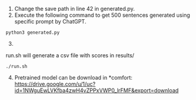 1. Change the save path in line 42 in generated.py. 
2. Execute the following command to get 500 sentences generated using specific prompt by ChatGPT.
```
python3 generated.py
```
3. 
run.sh will generate a csv file with scores in results/
```
./run.sh
```

4. Pretrained model can be download in 
    *comfort:  https://drive.google.com/u/1/uc?id=1NWguEwLVKfba4zwH4vZPPxVWP0_lrFMF&export=download
